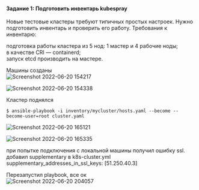 #### Задание 1: Подготовить инвентарь kubespray  
Новые тестовые кластеры требуют типичных простых настроек. Нужно подготовить инвентарь и проверить его работу. Требования к инвентарю:  

подготовка работы кластера из 5 нод: 1 мастер и 4 рабочие ноды;  
в качестве CRI — containerd;  
запуск etcd производить на мастере.  

Машины созданы  
![Screenshot 2022-06-20 154217](https://user-images.githubusercontent.com/87374285/174532785-0c47b31a-454b-4a2f-8196-6dc60493f101.jpg)  

![Screenshot 2022-06-20 154338](https://user-images.githubusercontent.com/87374285/174532937-348884c1-8bef-4b9a-8408-96aa3ced66f7.jpg)  

Кластер поднялся  
```
$ ansible-playbook -i inventory/mycluster/hosts.yaml --become --become-user=root cluster.yaml  
```  
![Screenshot 2022-06-20 165121](https://user-images.githubusercontent.com/87374285/174542093-59b0c57d-fcb1-4549-8c8e-b35b5bf73472.jpg)  

![Screenshot 2022-06-20 165335](https://user-images.githubusercontent.com/87374285/174542404-8b2f5bae-76c2-4476-8868-751b7a38f22f.jpg)  

при попытке подключения с локальной машины получил ошибку ssl.  
добавил supplementary в k8s-cluster.yml
supplementary_addresses_in_ssl_keys: [51.250.40.3]  

Перезапустил playbook, все ок  
![Screenshot 2022-06-20 204057](https://user-images.githubusercontent.com/87374285/174585038-8db6380f-4770-4236-a284-789f18ca86a3.jpg)  






